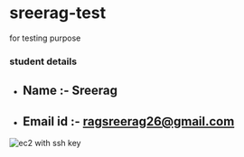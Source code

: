 # sreerag-test
for testing purpose
### student details 
- ## Name :- Sreerag
- ## Email id :- ragsreerag26@gmail.com

![ec2 with ssh key](https://github.com/user-attachments/assets/fe8fe3a1-4de4-487c-b7dc-1fe823055091)

